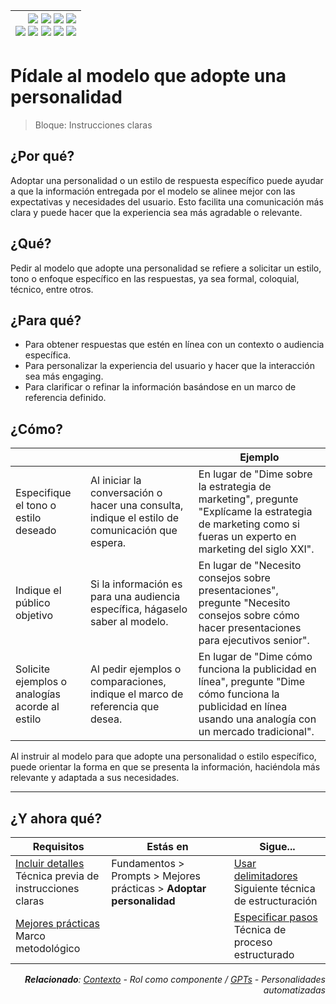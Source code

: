 <div align=right>

|[![](https://img.shields.io/badge/-Inicio-FFF?style=flat&logo=Emlakjet&logoColor=black)](/README.md) [![](https://img.shields.io/badge/-Introducción-FFF?style=flat&logo=abbrobotstudio&logoColor=black)](/documentos/intro.md) [![](https://img.shields.io/badge/-Modelos_de_lenguaje-FFF?style=flat&logo=LiveChat&logoColor=black)](/documentos/LLMs.md) [![](https://img.shields.io/badge/-Panorámica-FFF?style=flat&logo=openstreetmap&logoColor=black)](/documentos/panoramica.md)<br>  [![](https://img.shields.io/badge/-Prompts-FFF?style=flat&logo=Proton&logoColor=black)](/documentos/prompts/README.md) [![](https://img.shields.io/badge/-Ing,_de_prompts-FFF?style=flat&logo=googleearthengine&logoColor=black)](/documentos/ingenieriaDePrompts/README.md) [![](https://img.shields.io/badge/-Patrones-FFF?style=flat&logo=textpattern&logoColor=black)](/documentos/ingenieriaDePrompts/patrones/README.md) [![](https://img.shields.io/badge/8vP-FFF?style=flat&logo=v8&logoColor=black)](/documentos/prompts/mejoresPracticas/8virtudesDelPrompting.md) [![](https://img.shields.io/badge/-Casos_de_uso-FFF?style=flat&logo=gitbook&logoColor=black)](/documentos/casosDeUso/README.md)|
|-:|

</div>

# Pídale al modelo que adopte una personalidad

> Bloque: Instrucciones claras

## ¿Por qué?

Adoptar una personalidad o un estilo de respuesta específico puede ayudar a que la información entregada por el modelo se alinee mejor con las expectativas y necesidades del usuario. Esto facilita una comunicación más clara y puede hacer que la experiencia sea más agradable o relevante.

## ¿Qué?

Pedir al modelo que adopte una personalidad se refiere a solicitar un estilo, tono o enfoque específico en las respuestas, ya sea formal, coloquial, técnico, entre otros.

## ¿Para qué?

- Para obtener respuestas que estén en línea con un contexto o audiencia específica.
- Para personalizar la experiencia del usuario y hacer que la interacción sea más engaging.
- Para clarificar o refinar la información basándose en un marco de referencia definido.

## ¿Cómo?

|||Ejemplo|
|-|-|-|
Especifique el tono o estilo deseado|Al iniciar la conversación o hacer una consulta, indique el estilo de comunicación que espera.|En lugar de "Dime sobre la estrategia de marketing", pregunte "Explícame la estrategia de marketing como si fueras un experto en marketing del siglo XXI".
Indique el público objetivo|Si la información es para una audiencia específica, hágaselo saber al modelo.|En lugar de "Necesito consejos sobre presentaciones", pregunte "Necesito consejos sobre cómo hacer presentaciones para ejecutivos senior".
|Solicite ejemplos o analogías acorde al estilo|Al pedir ejemplos o comparaciones, indique el marco de referencia que desea.|En lugar de "Dime cómo funciona la publicidad en línea", pregunte "Dime cómo funciona la publicidad en línea usando una analogía con un mercado tradicional".

Al instruir al modelo para que adopte una personalidad o estilo específico, puede orientar la forma en que se presenta la información, haciéndola más relevante y adaptada a sus necesidades.

---

## ¿Y ahora qué?

<div align=right>

|Requisitos|Estás en|Sigue...|
|-|-|-|
|[Incluir detalles](incluyaDetalles.md)<br>Técnica previa de instrucciones claras|Fundamentos > Prompts > Mejores prácticas > **Adoptar personalidad**|[Usar delimitadores](useDelimitadores.md)<br>Siguiente técnica de estructuración
|[Mejores prácticas](README.md)<br>Marco metodológico||[Especificar pasos](especificarPasos.md)<br>Técnica de proceso estructurado

<i>**Relacionado**: [Contexto](../componentes.md) - Rol como componente / [GPTs](../GPTs.md) - Personalidades automatizadas</i>

</div>